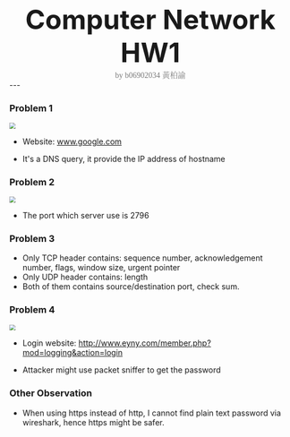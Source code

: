 <center><font size="30"><b>Computer Network HW1</b></font></center>
<center><span style="font-weight:light; color:#7a7a7a; font-family:Merriweather;">by b06902034 </span><span style="font-weight:light; color:#7a7a7a; font-family:Noto Serif CJK SC;">黃柏諭</span></center>
---

### Problem 1

<img src="/home/alec/Documents/ComputerNetwork/homework1/udp.png" style="zoom:67%;" />

* Website: www.google.com

* It's a DNS query, it provide the IP address of hostname

### Problem 2

<img src="/home/alec/Documents/ComputerNetwork/homework1/tcp.png" style="zoom:67%;" />

* The port which server use is 2796

### Problem 3

* Only TCP header contains: sequence number, acknowledgement number, flags, window size, urgent pointer
* Only UDP header contains: length
* Both of them contains source/destination port, check sum.

### Problem 4

<img src="/home/alec/Documents/ComputerNetwork/homework1/pwd.png" style="zoom:67%;" />

* Login website: http://www.eyny.com/member.php?mod=logging&action=login

* Attacker might use packet sniffer to get the password

### Other Observation

* When using https instead of http, I cannot find plain text password via wireshark, hence https might be safer.

  